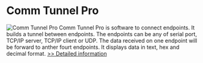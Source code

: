 # Comm Tunnel Pro
![Comm Tunnel Pro](https://mycommerce.akamaized.net/api/pimages/P300946808/BIG/300946808.PNG)
Comm Tunnel Pro is software to connect endpoints. It builds a tunnel between endpoints. The endpoints can be any of serial port, TCP/IP server, TCP/IP client or UDP. The data received on one endpoint will be forward to anther fourt endpoints. It displays data in text, hex and decimal format.
[>> Detailed information](https://secure.shareit.com/shareit/product.html?productid=300946808&affiliateid=200057808)